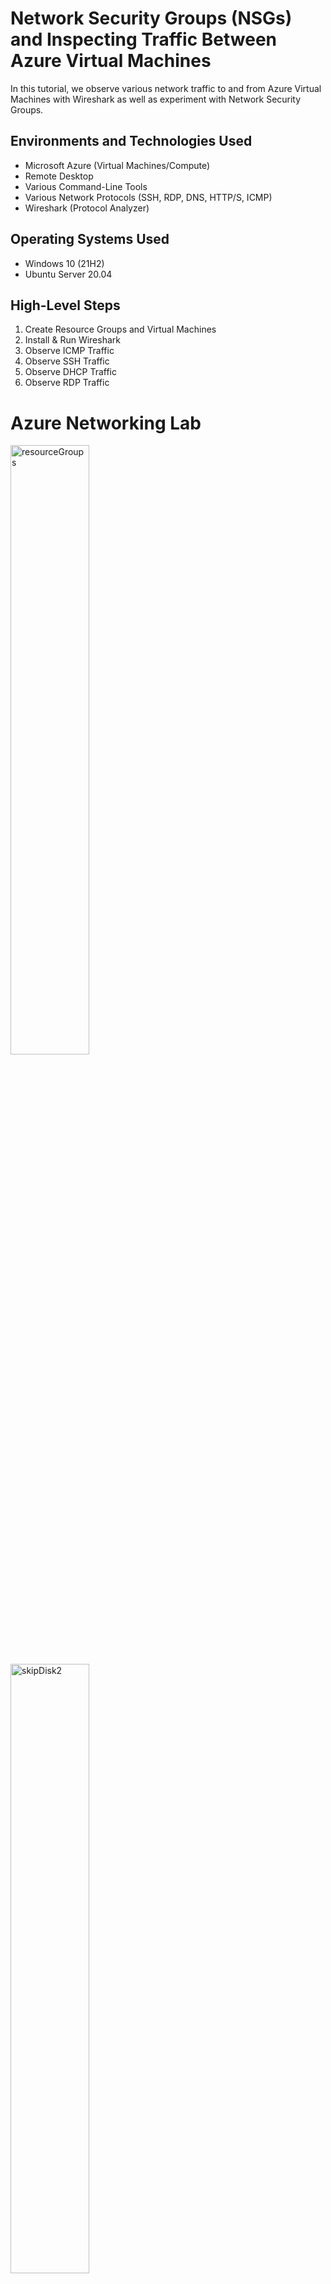# Network Security Groups (NSGs) and Inspecting Traffic Between Azure Virtual Machines

In this tutorial, we observe various network traffic to and from Azure Virtual Machines with Wireshark as well as experiment with Network Security Groups.

## Environments and Technologies Used
- Microsoft Azure (Virtual Machines/Compute)
- Remote Desktop
- Various Command-Line Tools
- Various Network Protocols (SSH, RDP, DNS, HTTP/S, ICMP)
- Wireshark (Protocol Analyzer)

## Operating Systems Used
- Windows 10 (21H2)
- Ubuntu Server 20.04

## High-Level Steps
1. Create Resource Groups and Virtual Machines
2. Install & Run Wireshark
3. Observe ICMP Traffic
4. Observe SSH Traffic
5. Observe DHCP Traffic
6. Observe RDP Traffic

# Azure Networking Lab

<img src="images/1 - Setup/1 - resourceGroups.PNG" alt="resourceGroups" width="50%" height="50%">
<img src="images/1 - Setup/10 - skipDisk2.PNG" alt="skipDisk2" width="50%" height="50%">
<img src="images/1 - Setup/11 - networking2.PNG" alt="networking2" width="50%" height="50%">
<img src="images/1 - Setup/12 - remoteDesktop.PNG" alt="remoteDesktop" width="50%" height="50%">
<img src="images/1 - Setup/13 - privacySettings.PNG" alt="privacySettings" width="50%" height="50%">
<img src="images/1 - Setup/14 - wireSharkSearch.PNG" alt="wireSharkSearch" width="50%" height="50%">
<img src="images/1 - Setup/15 - downloadWireshark.PNG" alt="downloadWireshark" width="50%" height="50%">
<img src="images/1 - Setup/16 - wiresharkInstall.PNG" alt="wiresharkInstall" width="50%" height="50%">
<img src="images/1 - Setup/2 - reviewCreate.PNG" alt="reviewCreate" width="50%" height="50%">
<img src="images/1 - Setup/3- VmPage.PNG" alt="VmPage" width="50%" height="50%">
<img src="images/1 - Setup/4 - vmCreateTop.PNG" alt="vmCreateTop" width="50%" height="50%">
<img src="images/1 - Setup/5 - vmCreateBottom.PNG" alt="vmCreateBottom" width="50%" height="50%">
<img src="images/1 - Setup/6 - skipDisk.PNG" alt="skipDisk" width="50%" height="50%">
<img src="images/1 - Setup/7 - networking.PNG" alt="networking" width="50%" height="50%">
<img src="images/1 - Setup/8 - createVM2.PNG" alt="createVM2" width="50%" height="50%">
<img src="images/1 - Setup/9 - createVM2Bottom.PNG" alt="createVM2Bottom" width="50%" height="50%">
<img src="images/2 - observation/17 - wireSharkHome.PNG" alt="wireSharkHome" width="50%" height="50%">
<img src="images/2 - observation/18 - randomDataCapture.PNG" alt="randomDataCapture" width="50%" height="50%">
<img src="images/2 - observation/19 - searchIcmp.PNG" alt="searchIcmp" width="50%" height="50%">
<img src="images/2 - observation/20 - privateIpAdressVm2.PNG" alt="privateIpAdressVm2" width="50%" height="50%">
<img src="images/2 - observation/21 - openPowershell.PNG" alt="openPowershell" width="50%" height="50%">
<img src="images/2 - observation/22 - pingVM2.PNG" alt="pingVM2" width="50%" height="50%">
<img src="images/2 - observation/23 - clearData.PNG" alt="clearData" width="50%" height="50%">
<img src="images/2 - observation/24 - infinitePing.PNG" alt="infinitePing" width="50%" height="50%">
<img src="images/2 - observation/25 - infinitePingActive.PNG" alt="infinitePingActive" width="50%" height="50%">
<img src="images/2 - observation/26 - NetworkSecurityGroups.PNG" alt="NetworkSecurityGroups" width="50%" height="50%">
<img src="images/2 - observation/27 - selectNSG.PNG" alt="selectNSG" width="50%" height="50%">
<img src="images/2 - observation/28 - inboundSecurity.PNG" alt="inboundSecurity" width="50%" height="50%">
<img src="images/2 - observation/29 - inboundSecurityRuleConfig.PNG" alt="inboundSecurityRuleConfig" width="50%" height="50%">
<img src="images/2 - observation/30 - timeOut.PNG" alt="timeOut" width="50%" height="50%">
<img src="images/2 - observation/31 - allowPing.PNG" alt="allowPing" width="50%" height="50%">
<img src="images/2 - observation/32 - successfulPing.PNG" alt="successfulPing" width="50%" height="50%">
<img src="images/2 - observation/33 - stopProcess.PNG" alt="stopProcess" width="50%" height="50%">
<img src="images/2 - observation/34 - privateIPreminder.PNG" alt="privateIPreminder" width="50%" height="50%">
<img src="images/2 - observation/35 - sshCommand.PNG" alt="sshCommand" width="50%" height="50%">
<img src="images/2 - observation/36 - accessVm2.PNG" alt="accessVm2" width="50%" height="50%">
<img src="images/2 - observation/37 - exitCommand.PNG" alt="exitCommand" width="50%" height="50%">
<img src="images/2 - observation/38 - dnsObservation.PNG" alt="dnsObservation" width="50%" height="50%">
<img src="images/2 - observation/39 - rdp.PNG" alt="rdp" width="50%" height="50%">


## Part 1 (Create our Resources)

1. **Create a Resource Group**
2. **Create a Windows 10 Virtual Machine (VM)**
   - While creating the VM, select the previously created Resource Group.
   - Allow it to create a new Virtual Network (Vnet) and Subnet.
3. **Create a Linux (Ubuntu) VM**
   - While creating the VM, select the previously created Resource Group and Vnet.
4. **Observe Your Virtual Network within Network Watcher**

## Part 2 (Observe ICMP Traffic)

1. **Use Remote Desktop to connect to your Windows 10 Virtual Machine**
2. **Within your Windows 10 Virtual Machine, Install Wireshark**
3. **Open Wireshark and filter for ICMP traffic only**
4. **Retrieve the private IP address of the Ubuntu VM and attempt to ping it from within the Windows 10 VM**
5. **Observe ping requests and replies within Wireshark**
6. **From the Windows 10 VM, open Command Line or PowerShell and attempt to ping a public website (such as www.google.com) and observe the traffic in Wireshark**
7. **Initiate a perpetual/non-stop ping from your Windows 10 VM to your Ubuntu VM**
8. **Open the Network Security Group your Ubuntu VM is using and disable incoming (inbound) ICMP traffic**
9. **Back in the Windows 10 VM, observe the ICMP traffic in Wireshark and the Command Line Ping activity**
10. **Re-enable ICMP traffic for the Network Security Group your Ubuntu VM is using**
11. **Back in the Windows 10 VM, observe the ICMP traffic in Wireshark and the Command Line Ping activity (should start working)**
12. **Stop the ping activity**

## Part 3 (Observe SSH Traffic)

1. **Back in Wireshark, filter for SSH traffic only**
2. **From your Windows 10 VM, “SSH into” your Ubuntu Virtual Machine (via its private IP address)**
3. **Type commands (username, password, etc.) into the Linux SSH connection and observe SSH traffic spam in Wireshark**
4. **Exit the SSH connection by typing `exit` and pressing [Enter]**

## Part 4 (Observe DHCP Traffic)

1. **Back in Wireshark, filter for DHCP traffic only**
2. **From your Windows 10 VM, attempt to issue your VM a new IP address from the Command Line (`ipconfig /renew`)**
3. **Observe the DHCP traffic appearing in Wireshark**

## Part 5 (Observe DNS Traffic)

1. **Back in Wireshark, filter for DNS traffic only**
2. **From your Windows 10 VM within a Command Line, use `nslookup` to see what google.com and disney.com’s IP addresses are**
3. **Observe the DNS traffic being shown in Wireshark**

## Part 6 (Observe RDP Traffic)

1. **Back in Wireshark, filter for RDP traffic only (`tcp.port == 3389`)**
2. **Observe the immediate non-stop spam of traffic. Why do you think it’s non-stop spamming vs. only showing traffic when you do an activity?**
   - **Answer:** Because the RDP protocol is constantly showing you a live stream from one computer to another, therefore traffic is always being transmitted.

## Lab Cleanup (DON’T FORGET THIS)

1. **Close your Remote Desktop connection**
2. **Delete the Resource Group(s) created at the beginning of this lab**
3. **Verify Resource Group Deletion**



